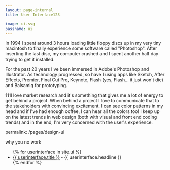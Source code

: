 ```yaml
---
layout: page-internal
title: User Interface123

image: ui.svg
passname: ui
---
```

In 1994 I spent around 3 hours loading little floppy discs up in my very tiny macintosh to finally experience some software called "Photoshop".  After inserting the last disc, my computer crashed and I spent another half day trying to get it installed.  

For the past 20 years I've been immersed in Adobe's Photoshop and Illustrator.  As technology progressed, so have I using apps like Sketch, After Effects, Premier, Final Cut Pro, Keynote, Flash (yes, Flash... it just won't die) and Balsamiq for prototyping.

111I love market research and it's something that gives me a lot of energy to get behind a project.  When behind a project I love to communicate that to the stakeholders with convincing excitement.  I can see color patterns in my head and if I've had enough coffee, I can hear all the colors too!  I keep up on the latest trends in web design (both with visual and front end coding trends) and in the end, I'm very concerned with the user's experience.

permalink: /pages/design-ui

 why you no work
<ul>
  {% for userinterface in site.ui %}
    <li>
      <a href="{{ userinterface.url }}">{{ userinterface.title }}</a>
      - {{ userinterface.headline }}
    </li>
  {% endfor %}
</ul>
